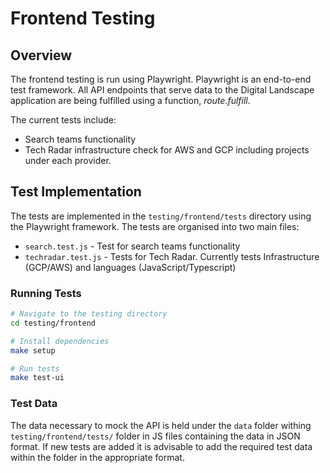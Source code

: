 # Frontend Testing

## Overview

The frontend testing is run using Playwright. Playwright is an end-to-end test framework. All API endpoints that serve data to the Digital Landscape application are being fulfilled using a function, <i>route.fulfill</i>.

The current tests include:

- Search teams functionality
- Tech Radar infrastructure check for AWS and GCP including projects under each provider.

## Test Implementation

The tests are implemented in the `testing/frontend/tests` directory using the Playwright framework. The tests are organised into two main files:

- `search.test.js` - Test for search teams functionality
- `techradar.test.js` - Tests for Tech Radar. Currently tests Infrastructure (GCP/AWS) and languages (JavaScript/Typescript)

### Running Tests
```bash
# Navigate to the testing directory
cd testing/frontend

# Install dependencies
make setup

# Run tests
make test-ui
```

### Test Data

The data necessary to mock the API is held under the `data` folder withing `testing/frontend/tests/` folder in JS files containing the data in JSON format. If new tests are added it is advisable to add the required test data within the folder in the appropriate format.
